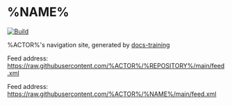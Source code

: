 # %NAME%

[![Build](https://github.com/%REPOSITORY%/actions/workflows/generate.yml/badge.svg)](https://github.com/%REPOSITORY%/actions/workflows/generate.yml)

%ACTOR%'s navigation site, generated by [docs-training](https://github.com/91go/docs-training)

Feed address: https://raw.githubusercontent.com/%ACTOR%/%REPOSITORY%/main/feed.xml

Feed address: https://raw.githubusercontent.com/%ACTOR%/%NAME%/main/feed.xml